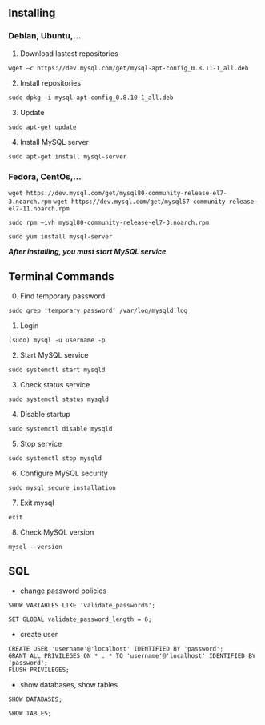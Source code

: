 ## Installing
### Debian, Ubuntu,...
1. Download lastest repositories

`wget –c https://dev.mysql.com/get/mysql-apt-config_0.8.11-1_all.deb`

2. Install repositories

`sudo dpkg –i mysql-apt-config_0.8.10-1_all.deb`

3. Update

`sudo apt-get update`

4. Install MySQL server

`sudo apt-get install mysql-server`

### Fedora, CentOs,...

`wget https://dev.mysql.com/get/mysql80-community-release-el7-3.noarch.rpm`
`wget https://dev.mysql.com/get/mysql57-community-release-el7-11.noarch.rpm`

`sudo rpm –ivh mysql80-community-release-el7-3.noarch.rpm`

`sudo yum install mysql-server`

***After installing, you must start MySQL service***

## Terminal Commands
0. Find temporary password

`sudo grep ‘temporary password’ /var/log/mysqld.log`

1. Login

`(sudo) mysql -u username -p`

2. Start MySQL service

`sudo systemctl start mysqld`

3. Check status service

`sudo systemctl status mysqld`

4. Disable startup

`sudo systemctl disable mysqld`

5. Stop service

`sudo systemctl stop mysqld`

6. Configure MySQL security

`sudo mysql_secure_installation`

7. Exit mysql

`exit`

8. Check MySQL version

`mysql --version`

## SQL
* change password policies

`SHOW VARIABLES LIKE 'validate_password%';`

`SET GLOBAL validate_password_length = 6;`

* create user

```
CREATE USER 'username'@'localhost' IDENTIFIED BY 'password';
GRANT ALL PRIVILEGES ON * . * TO 'username'@'localhost' IDENTIFIED BY 'password';
FLUSH PRIVILEGES;
```

* show databases, show tables

`SHOW DATABASES;`

`SHOW TABLES;`

